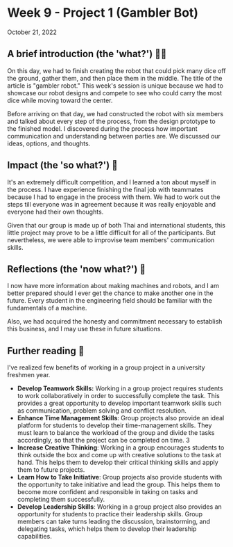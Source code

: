 # Week 9 - Project 1 (Gambler Bot)

October 21, 2022

## A brief introduction (the 'what?') 🤷‍♂️

On this day, we had to finish creating the robot that could pick many dice off the ground, gather them, and then place them in the middle. The title of the article is "gambler robot." This week's session is unique because we had to showcase our robot designs and compete to see who could carry the most dice while moving toward the center.

Before arriving on that day, we had constructed the robot with six members and talked about every step of the process, from the design prototype to the finished model. I discovered during the process how important communication and understanding between parties are. We discussed our ideas, options, and thoughts.

## Impact  (the 'so what?') 🚀

It's an extremely difficult competition, and I learned a ton about myself in the process. I have experience finishing the final job with teammates because I had to engage in the process with them. We had to work out the steps till everyone was in agreement because it was really enjoyable and everyone had their own thoughts.

Given that our group is made up of both Thai and international students, this little project may prove to be a little difficult for all of the participants. But nevertheless, we were able to improvise team members' communication skills. 

## Reflections (the 'now what?') 🤔

I now have more information about making machines and robots, and I am better prepared should I ever get the chance to make another one in the future. Every student in the engineering field should be familiar with the fundamentals of a machine.

Also, we had acquired the honesty and commitment necessary to establish this business, and I may use these in future situations.

## Further reading 📄

I've realized few benefits of working in a group project in a university freshmen year.

- **Develop Teamwork Skills:** Working in a group project requires students to work collaboratively in order to successfully complete the task. This provides a great opportunity to develop important teamwork skills such as communication, problem solving and conflict resolution. 
- **Enhance Time Management Skills**: Group projects also provide an ideal platform for students to develop their time-management skills. They must learn to balance the workload of the group and divide the tasks accordingly, so that the project can be completed on time. 3
- **Increase Creative Thinking**: Working in a group encourages students to think outside the box and come up with creative solutions to the task at hand. This helps them to develop their critical thinking skills and apply them to future projects. 
- **Learn How to Take Initiative**: Group projects also provide students with the opportunity to take initiative and lead the group. This helps them to become more confident and responsible in taking on tasks and completing them successfully.
- **Develop Leadership Skills**: Working in a group project also provides an opportunity for students to practice their leadership skills. Group members can take turns leading the discussion, brainstorming, and delegating tasks, which helps them to develop their leadership capabilities.
